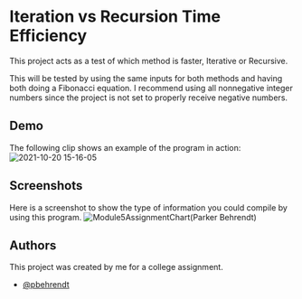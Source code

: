 


# Iteration vs Recursion Time Efficiency

This project acts as a test of which method is faster, Iterative or Recursive.

This will be tested by using the same inputs for both methods and having both doing a Fibonacci equation.
I recommend using all nonnegative integer numbers since the project is not set to properly receive negative numbers.



## Demo

The following clip shows an example of the program in action:
![2021-10-20 15-16-05](https://user-images.githubusercontent.com/90351944/138158742-23cbff21-54b2-4a12-b383-0e16d56c28e7.gif)

  
## Screenshots

Here is a screenshot to show the type of information
you could compile by using this program.
![Module5AssignmentChart(Parker Behrendt)](https://user-images.githubusercontent.com/90351944/138158780-fc950eb8-0583-4d3c-b6fc-5142bf638bdf.JPG)


  
## Authors
This project was created by me for a college assignment.
- [@pbehrendt](https://github.com/pbehrendt)

  
